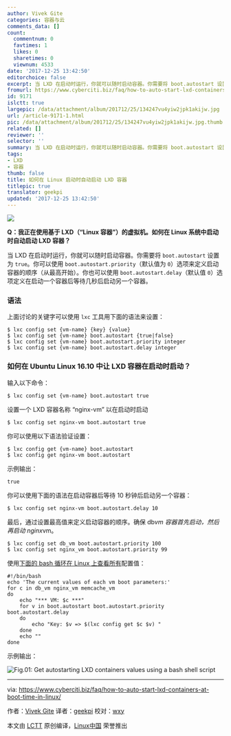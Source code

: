 ```yaml
---
author: Vivek Gite
categories: 容器与云
comments_data: []
count:
  commentnum: 0
  favtimes: 1
  likes: 0
  sharetimes: 0
  viewnum: 4533
date: '2017-12-25 13:42:50'
editorchoice: false
excerpt: 当 LXD 在启动时运行，你就可以随时启动容器。你需要将 boot.autostart 设置为 true。
fromurl: https://www.cyberciti.biz/faq/how-to-auto-start-lxd-containers-at-boot-time-in-linux/
id: 9171
islctt: true
largepic: /data/attachment/album/201712/25/134247vu4yiw2jpk1akijw.jpg
url: /article-9171-1.html
pic: /data/attachment/album/201712/25/134247vu4yiw2jpk1akijw.jpg.thumb.jpg
related: []
reviewer: ''
selector: ''
summary: 当 LXD 在启动时运行，你就可以随时启动容器。你需要将 boot.autostart 设置为 true。
tags:
- LXD
- 容器
thumb: false
title: 如何在 Linux 启动时自动启动 LXD 容器
titlepic: true
translator: geekpi
updated: '2017-12-25 13:42:50'
---
```


![](/data/attachment/album/201712/25/134247vu4yiw2jpk1akijw.jpg)


**Q：我正在使用基于 LXD（“Linux 容器”）的虚拟机。如何在 Linux 系统中启动时自动启动 LXD 容器？**


当 LXD 在启动时运行，你就可以随时启动容器。你需要将 `boot.autostart` 设置为 `true`。你可以使用 `boot.autostart.priority`（默认值为 `0`）选项来定义启动容器的顺序（从最高开始）。你也可以使用 `boot.autostart.delay`（默认值 `0`）选项定义在启动一个容器后等待几秒后启动另一个容器。


### 语法


上面讨论的关键字可以使用 `lxc` 工具用下面的语法来设置：



```
$ lxc config set {vm-name} {key} {value}
$ lxc config set {vm-name} boot.autostart {true|false}
$ lxc config set {vm-name} boot.autostart.priority integer
$ lxc config set {vm-name} boot.autostart.delay integer

```

### 如何在 Ubuntu Linux 16.10 中让 LXD 容器在启动时启动？


输入以下命令：



```
$ lxc config set {vm-name} boot.autostart true

```

设置一个 LXD 容器名称 “nginx-vm” 以在启动时启动



```
$ lxc config set nginx-vm boot.autostart true

```

你可以使用以下语法验证设置：



```
$ lxc config get {vm-name} boot.autostart
$ lxc config get nginx-vm boot.autostart

```

示例输出：



```
true

```

你可以使用下面的语法在启动容器后等待 10 秒钟后启动另一个容器：



```
$ lxc config set nginx-vm boot.autostart.delay 10

```

最后，通过设置最高值来定义启动容器的顺序。确保 db*vm 容器首先启动，然后再启动 nginx*vm。



```
$ lxc config set db_vm boot.autostart.priority 100
$ lxc config set nginx_vm boot.autostart.priority 99

```

使用[下面的 bash 循环在 Linux 上查看所有](https://www.cyberciti.biz/faq/bash-for-loop/)配置值：



```
#!/bin/bash
echo 'The current values of each vm boot parameters:'
for c in db_vm nginx_vm memcache_vm
do
    echo "*** VM: $c ***"
    for v in boot.autostart boot.autostart.priority boot.autostart.delay
    do
        echo "Key: $v => $(lxc config get $c $v) "
    done
    echo ""
done

```

示例输出：


![Fig.01: Get autostarting LXD containers values using a bash shell script](/data/attachment/album/201712/25/134251v6wmzhrrsj3cc82z.jpg)




---


via: <https://www.cyberciti.biz/faq/how-to-auto-start-lxd-containers-at-boot-time-in-linux/>


作者：[Vivek Gite](https://www.cyberciti.biz) 译者：[geekpi](https://github.com/geekpi) 校对：[wxy](https://github.com/wxy)


本文由 [LCTT](https://github.com/LCTT/TranslateProject) 原创编译，[Linux中国](https://linux.cn/) 荣誉推出